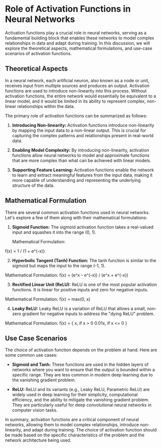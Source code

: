 # Role of Activation Functions in Neural Networks

Activation functions play a crucial role in neural networks, serving as a fundamental building block that enables these networks to model complex relationships in data and adapt during training. In this discussion, we will explore the theoretical aspects, mathematical formulations, and use-case scenarios of activation functions.

## Theoretical Aspects

In a neural network, each artificial neuron, also known as a node or unit, receives input from multiple sources and produces an output. Activation functions are used to introduce non-linearity into this process. Without activation functions, the entire network would essentially be equivalent to a linear model, and it would be limited in its ability to represent complex, non-linear relationships within the data.

The primary role of activation functions can be summarized as follows:

1. **Introducing Non-linearity:** Activation functions introduce non-linearity by mapping the input data to a non-linear output. This is crucial for capturing the complex patterns and relationships present in real-world data.

2. **Enabling Model Complexity:** By introducing non-linearity, activation functions allow neural networks to model and approximate functions that are more complex than what can be achieved with linear models.

3. **Supporting Feature Learning:** Activation functions enable the network to learn and extract meaningful features from the input data, making it more capable of understanding and representing the underlying structure of the data.

## Mathematical Formulation

There are several common activation functions used in neural networks. Let's explore a few of them along with their mathematical formulations:

1. **Sigmoid Function:** The sigmoid activation function takes a real-valued input and squashes it into the range (0, 1).

   Mathematical Formulation:

f(x) = 1 / (1 + e^(-x))


2. **Hyperbolic Tangent (Tanh) Function:** The tanh function is similar to the sigmoid but maps the input to the range (-1, 1).

Mathematical Formulation:
f(x) = (e^x - e^(-x)) / (e^x + e^(-x))


3. **Rectified Linear Unit (ReLU):** ReLU is one of the most popular activation functions. It is linear for positive inputs and zero for negative inputs.

Mathematical Formulation:
f(x) = max(0, x)


4. **Leaky ReLU:** Leaky ReLU is a variation of ReLU that allows a small, non-zero gradient for negative inputs to address the "dying ReLU" problem.

Mathematical Formulation:
f(x) = {
x, if x > 0
0.01x, if x <= 0
}


## Use Case Scenarios

The choice of activation function depends on the problem at hand. Here are some common use cases:

- **Sigmoid and Tanh:** These functions are used in the hidden layers of networks where you want to ensure that the output is bounded within a specific range. They are less common in modern deep learning due to the vanishing gradient problem.

- **ReLU:** ReLU and its variants (e.g., Leaky ReLU, Parametric ReLU) are widely used in deep learning for their simplicity, computational efficiency, and the ability to mitigate the vanishing gradient problem. They are particularly useful for deep convolutional neural networks in computer vision tasks.

In summary, activation functions are a critical component of neural networks, allowing them to model complex relationships, introduce non-linearity, and adapt during training. The choice of activation function should be made based on the specific characteristics of the problem and the network architecture being used.
